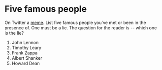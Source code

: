 # Five famous people
On Twitter a <a href="https://twitter.com/MattWaldman/status/1284561201813499905">meme</a>. List five famous people you've met or been in the presence of. One must be a lie. The question for the reader is -- which one is the lie?
1. John Lennon
2. Timothy Leary
3. Frank Zappa
4. Albert Shanker
5. Howard Dean

